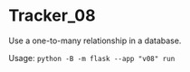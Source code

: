 # Tracker_08

Use a one-to-many relationship in a database.

Usage: `python -B -m flask --app "v08" run`
